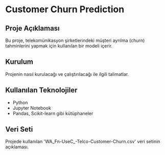 # Customer Churn Prediction

## Proje Açıklaması
Bu proje, telekomünikasyon şirketlerindeki müşteri ayrılma (churn) tahminlerini yapmak için kullanılan bir modeli içerir.

## Kurulum
Projenin nasıl kurulacağı ve çalıştırılacağı ile ilgili talimatlar.

## Kullanılan Teknolojiler
- Python
- Jupyter Notebook
- Pandas, Scikit-learn gibi kütüphaneler

## Veri Seti
Projede kullanılan 'WA_Fn-UseC_-Telco-Customer-Churn.csv' veri setinin açıklaması.
